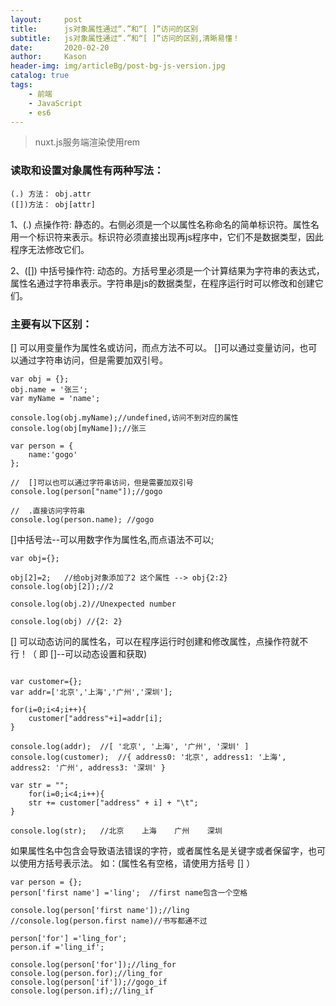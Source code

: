 ```yaml
---
layout:     post
title:      js对象属性通过“.”和“[ ]”访问的区别
subtitle:   js对象属性通过“.”和“[ ]”访问的区别,清晰易懂！
date:       2020-02-20
author:     Kason
header-img: img/articleBg/post-bg-js-version.jpg
catalog: true
tags:
    - 前端
    - JavaScript
    - es6
---
```


>nuxt.js服务端渲染使用rem


### 读取和设置对象属性有两种写法：
```
(.) 方法： obj.attr 
([])方法： obj[attr]
```
1、(.) 点操作符: 静态的。右侧必须是一个以属性名称命名的简单标识符。属性名用一个标识符来表示。标识符必须直接出现再js程序中，它们不是数据类型，因此程序无法修改它们。

2、([]) 中括号操作符: 动态的。方括号里必须是一个计算结果为字符串的表达式，属性名通过字符串表示。字符串是js的数据类型，在程序运行时可以修改和创建它们。

### 主要有以下区别：
[] 可以用变量作为属性名或访问，而点方法不可以。
[]可以通过变量访问，也可以通过字符串访问，但是需要加双引号。

```
var obj = {};
obj.name = '张三';
var myName = 'name';
 
console.log(obj.myName);//undefined,访问不到对应的属性
console.log(obj[myName]);//张三
 
var person = {
    name:'gogo'
};
 
//  []可以也可以通过字符串访问，但是需要加双引号
console.log(person["name"]);//gogo
 
//  .直接访问字符串
console.log(person.name); //gogo

```
[]中括号法--可以用数字作为属性名,而点语法不可以;  
```
var obj={};
 
obj[2]=2;   //给obj对象添加了2 这个属性 --> obj{2:2}
console.log(obj[2]);//2
 
console.log(obj.2)//Unexpected number
 
console.log(obj) //{2: 2}
```

[] 可以动态访问的属性名，可以在程序运行时创建和修改属性，点操作符就不行！（ 即 []--可以动态设置和获取)
```

var customer={};
var addr=['北京','上海','广州','深圳'];
 
for(i=0;i<4;i++){
    customer["address"+i]=addr[i];
}
 
console.log(addr);  //[ '北京', '上海', '广州', '深圳' ]
console.log(customer);  //{ address0: '北京', address1: '上海', address2: '广州', address3: '深圳' }
 
var str = "";
    for(i=0;i<4;i++){
    str += customer["address" + i] + "\t";
}
 
console.log(str);   //北京    上海    广州    深圳

```

如果属性名中包含会导致语法错误的字符，或者属性名是关键字或者保留字，也可以使用方括号表示法。
如：(属性名有空格，请使用方括号 [] ）
```
var person = {};
person['first name'] ='ling';  //first name包含一个空格
 
console.log(person['first name']);//ling
//console.log(person.first name)//书写都通不过
 
person['for'] ='ling_for'; 
person.if ='ling_if';  
 
console.log(person['for']);//ling_for
console.log(person.for);//ling_for
console.log(person['if']);//gogo_if
console.log(person.if);//ling_if

```
